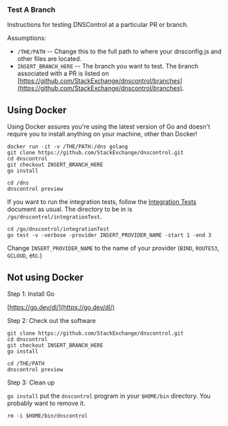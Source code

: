 ### Test A Branch

Instructions for testing DNSControl at a particular PR or branch.

Assumptions:
* `/THE/PATH` -- Change this to the full path to where your dnsconfig.js and other files are located.
* `INSERT_BRANCH_HERE` -- The branch you want to test.  The branch associated with a PR is listed on [https://github.com/StackExchange/dnscontrol/branches](https://github.com/StackExchange/dnscontrol/branches).

## Using Docker

Using Docker assures you're using the latest version of Go and doesn't require you to install anything on your machine, other than Docker!

```shell
docker run -it -v /THE/PATH:/dns golang
git clone https://github.com/StackExchange/dnscontrol.git
cd dnscontrol
git checkout INSERT_BRANCH_HERE
go install
```

```shell
cd /dns
dnscontrol preview
```

If you want to run the integration tests, follow the
[Integration Tests](https://docs.dnscontrol.org/developer-info/integration-tests) document
as usual. The directory to be in is `/go/dnscontrol/integrationTest`.

```shell
cd /go/dnscontrol/integrationTest
go test -v -verbose -provider INSERT_PROVIDER_NAME -start 1 -end 3
```

Change `INSERT_PROVIDER_NAME` to the name of your provider (`BIND`, `ROUTE53`, `GCLOUD`, etc.)

## Not using Docker

Step 1: Install Go

[https://go.dev/dl/](https://go.dev/dl/)

Step 2: Check out the software

```shell
git clone https://github.com/StackExchange/dnscontrol.git
cd dnscontrol
git checkout INSERT_BRANCH_HERE
go install
```

```shell
cd /THE/PATH
dnscontrol preview
```

Step 3: Clean up

`go install` put the `dnscontrol` program in your `$HOME/bin` directory. You probably want to remove it.

```shell
rm -i $HOME/bin/dnscontrol
```

